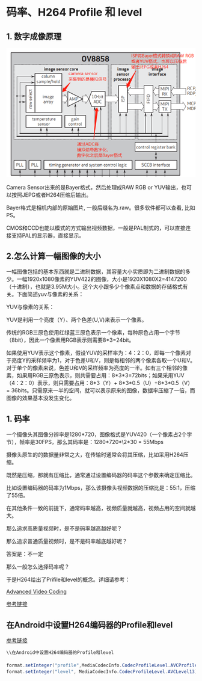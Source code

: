 # 码率、H264 Profile 和 level

## 1. 数字成像原理

![](../assets/images/Mutilmedia/camera/digital_camera.png)

Camera Sensor出来的是Bayer格式，然后处理成RAW RGB or YUV输出，也可以按照JEPG或者H264压缩后输出。

Bayer格式是相机内部的原始图片, 一般后缀名为.raw。很多软件都可以查看, 比如PS。


CMOS和CCD也能以模式的方式输出视频数据，一般是PAL制式的，可以直接连接支持PAL的显示器，直接显示。


## 2.怎么计算一幅图像的大小

一幅图像包括的基本东西就是二进制数据，其容量大小实质即为二进制数据的多少。一幅1920x1080像素的YUV422的图像，大小是1920X1080X2=4147200（十进制），也就是3.95M大小。这个大小跟多少个像素点和数据的存储格式有关。下面简述yuv与像素的关系：

YUV与像素的关系：

YUV是利用一个亮度（Y）、两个色差(U,V)来表示一个像素。

传统的RGB三原色使用红绿蓝三原色表示一个像素，每种原色占用一个字节（8bit），因此一个像素用RGB表示则需要8\*3=24bit。

如果使用YUV表示这个像素，假设YUV的采样率为：4：2：0，即每一个像素对于亮度Y的采样频率为1，对于色差U和V，则是每相邻的两个像素各取一个U和V。对于单个的像素来说，色差U和V的采样频率为亮度的一半。如有三个相邻的像素，如果用RGB三原色表示，则共需要占用：8\*3\*3=72bits；如果采用YUV（4：2：0）表示，则只需要占用：8\*3（Y）+ 8\*3\*0.5（U）+8\*3\*0.5（V）= 36bits。只需原来一半的空间，就可以表示原来的图像，数据率压缩了一倍，而图像的效果基本没发生变化。


## 1. 码率

一个摄像头其图像分辨率是1280\*720，图像格式是YUV420（一个像素占2个字节），帧率是30FPS，那么其码率是：1280\*720\*\2*30 = 55Mbps

摄像头原生的的数据量非常之大，在传输时通常会将其压缩，比如采用H264压缩。

既然是压缩，那就有压缩比，通常通过设置编码器的码率这个参数来确定压缩比。

比如设置编码器的码率为1Mbps，那么该摄像头视频数据的压缩比是：55:1，压缩了55倍。

在其他条件一致的前提下，通常码率越高，视频质量就越高，视频占用的空间就越大。

那么追求高质量视频时，是不是码率越高越好呢？

那么追求普通质量视频时，是不是码率越底越好呢？

答案是：不一定


那么一般怎么选择码率呢？

于是H264给出了Prifile和level的概念。详细请参考：

[Advanced Video Coding](https:\\en.wikipedia.org\wiki\Advanced_Video_Coding)


[参考链接](https://blog.csdn.net/jefry_xdz/article/details/8299901)


## 在Android中设置H264编码器的Profile和level

[参考链接](https:\\stackoverflow.com\questions\22611451\set-avc-h-264-profile-when-encoding-video-in-android-using-mediacodec-api)

```java
\\在Android中设置H264编码器的Profile和level

format.setInteger("profile",MediaCodecInfo.CodecProfileLevel.AVCProfileBaseline);
format.setInteger("level", MediaCodecInfo.CodecProfileLevel.AVCLevel13);
```



